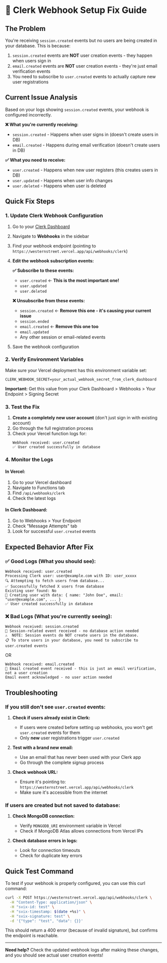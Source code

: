 # 🚀 Clerk Webhook Setup Fix Guide

## The Problem
You're receiving `session.created` events but no users are being created in your database. This is because:

1. `session.created` events are **NOT** user creation events - they happen when users sign in
2. `email.created` events are **NOT** user creation events - they're just email verification events  
3. You need to subscribe to `user.created` events to actually capture new user registrations

## Current Issue Analysis
Based on your logs showing `session.created` events, your webhook is configured incorrectly.

**❌ What you're currently receiving:**
- `session.created` - Happens when user signs in (doesn't create users in DB)
- `email.created` - Happens during email verification (doesn't create users in DB)

**✅ What you need to receive:**
- `user.created` - Happens when new user registers (this creates users in DB)
- `user.updated` - Happens when user info changes
- `user.deleted` - Happens when user is deleted

## Quick Fix Steps

### 1. Update Clerk Webhook Configuration

1. Go to your [Clerk Dashboard](https://dashboard.clerk.com)
2. Navigate to **Webhooks** in the sidebar
3. Find your webhook endpoint (pointing to `https://westernstreet.vercel.app/api/webhooks/clerk`)
4. **Edit the webhook subscription events:**

   **✅ Subscribe to these events:**
   - `user.created` ← **This is the most important one!**
   - `user.updated`
   - `user.deleted`

   **❌ Unsubscribe from these events:**
   - `session.created` ← **Remove this one - it's causing your current issue**
   - `session.ended`
   - `email.created` ← **Remove this one too**
   - `email.updated`
   - Any other session or email-related events

5. Save the webhook configuration

### 2. Verify Environment Variables

Make sure your Vercel deployment has this environment variable set:

```
CLERK_WEBHOOK_SECRET=your_actual_webhook_secret_from_clerk_dashboard
```

**Important:** Get this value from your Clerk Dashboard > Webhooks > Your Endpoint > Signing Secret

### 3. Test the Fix

1. **Create a completely new user account** (don't just sign in with existing account)
2. Go through the full registration process
3. Check your Vercel function logs for:
   ```
   Webhook received: user.created
   ✅ User created successfully in database
   ```

### 4. Monitor the Logs

#### In Vercel:
1. Go to your Vercel dashboard
2. Navigate to Functions tab
3. Find `/api/webhooks/clerk`
4. Check the latest logs

#### In Clerk Dashboard:
1. Go to Webhooks > Your Endpoint
2. Check "Message Attempts" tab
3. Look for successful `user.created` events

## Expected Behavior After Fix

### ✅ Good Logs (What you should see):
```
Webhook received: user.created
Processing Clerk user: user@example.com with ID: user_xxxxx
🔍 Attempting to fetch users from database...
✅ Successfully fetched X users from database
Existing user found: No
🚀 Creating user with data: { name: "John Doe", email: "user@example.com", ... }
✅ User created successfully in database
```

### ❌ Bad Logs (What you're currently seeing):
```
Webhook received: session.created
🔐 Session-related event received - no database action needed
⚠️  NOTE: Session events do NOT create users in the database.
📋 To store users in your database, you need to subscribe to user.created events
```

OR

```
Webhook received: email.created
📧 Email created event received - this is just an email verification, not a user creation
Email event acknowledged - no user action needed
```

## Troubleshooting

### If you still don't see `user.created` events:

1. **Check if users already exist in Clerk:**
   - If users were created before setting up webhooks, you won't get `user.created` events for them
   - Only **new** user registrations trigger `user.created`

2. **Test with a brand new email:**
   - Use an email that has never been used with your Clerk app
   - Go through the complete signup process

3. **Check webhook URL:**
   - Ensure it's pointing to: `https://westernstreet.vercel.app/api/webhooks/clerk`
   - Make sure it's accessible from the internet

### If users are created but not saved to database:

1. **Check MongoDB connection:**
   - Verify `MONGODB_URI` environment variable in Vercel
   - Check if MongoDB Atlas allows connections from Vercel IPs

2. **Check database errors in logs:**
   - Look for connection timeouts
   - Check for duplicate key errors

## Quick Test Command

To test if your webhook is properly configured, you can use this curl command:

```bash
curl -X POST https://westernstreet.vercel.app/api/webhooks/clerk \
  -H "Content-Type: application/json" \
  -H "svix-id: test" \
  -H "svix-timestamp: $(date +%s)" \
  -H "svix-signature: test" \
  -d '{"type": "test", "data": {}}'
```

This should return a 400 error (because of invalid signature), but confirms the endpoint is reachable.

---

**Need help?** Check the updated webhook logs after making these changes, and you should see actual user creation events!
